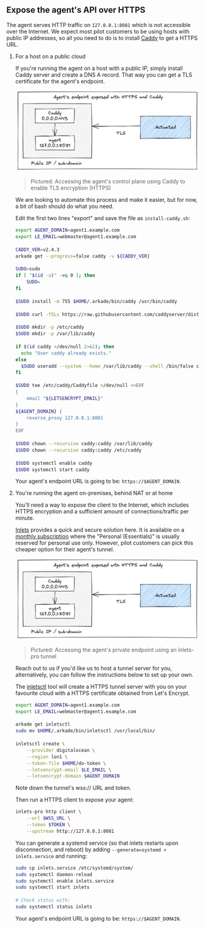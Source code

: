 ## Expose the agent's API over HTTPS

The agent serves HTTP traffic on `127.0.0.1:8081` which is not accessible over the Internet. We expect most pilot customers to be using hosts with public IP addresses, so all you need to do is to install [Caddy](https://github.com/caddyserver/caddy) to get a HTTPS URL.

1. For a host on a public cloud

    If you're running the agent on a host with a public IP, simply install Caddy server and create a DNS A record. That way you can get a TLS certificate for the agent's endpoint.

    ![Accessing the agent's endpoint using Caddy](images/direct-caddy.png)
    > Pictured: Accessing the agent's control plane using Caddy to enable TLS encryption (HTTPS)

    We are looking to automate this process and make it easier, but for now, a bit of bash should do what you need.

    Edit the first two lines "export" and save the file as `install-caddy.sh`:
    
    ```bash
    export AGENT_DOMAIN=agent1.example.com
    export LE_EMAIL=webmaster@agent1.example.com

    CADDY_VER=v2.4.3
    arkade get --progress=false caddy -v ${CADDY_VER}

    SUDO=sudo
    if [ "$(id -u)" -eq 0 ]; then
        SUDO=
    fi

    $SUDO install -m 755 $HOME/.arkade/bin/caddy /usr/bin/caddy

    $SUDO curl -fSLs https://raw.githubusercontent.com/caddyserver/dist/master/init/caddy.service --output /etc/systemd/system/caddy.service

    $SUDO mkdir -p /etc/caddy
    $SUDO mkdir -p /var/lib/caddy
    
    if $(id caddy >/dev/null 2>&1); then
      echo "User caddy already exists."
    else
      $SUDO useradd --system --home /var/lib/caddy --shell /bin/false caddy
    fi

    $SUDO tee /etc/caddy/Caddyfile >/dev/null <<EOF
    {
        email "${LETSENCRYPT_EMAIL}"
    }
    ${AGENT_DOMAIN} {
        reverse_proxy 127.0.0.1:8081
    }
    EOF

    $SUDO chown --recursive caddy:caddy /var/lib/caddy
    $SUDO chown --recursive caddy:caddy /etc/caddy

    $SUDO systemctl enable caddy
    $SUDO systemctl start caddy
    ```

    Your agent's endpoint URL is going to be: `https://$AGENT_DOMAIN`.

2. You're running the agent on-premises, behind NAT or at home

    You'll need a way to expose the client to the Internet, which includes HTTPS encryption and a sufficient amount of connections/traffic per minute.

    [Inlets](https://inlets.dev/) provides a quick and secure solution here. It is available on a [monthly subscription](https://openfaas.gumroad.com/l/inlets-subscription) where the "Personal (Essentials)" is usually reserved for personal use only. However, pilot customers can pick this cheaper option for their agent's tunnel.

    ![Accessing the agent's private endpoint using an inlets-pro tunnel](images/direct-caddy.png)
    > Pictured: Accessing the agent's private endpoint using an inlets-pro tunnel

    Reach out to us if you'd like us to host a tunnel server for you, alternatively, you can follow the instructions below to set up your own.

    The [inletsctl](https://github.com/inlets/inletsctl) tool will create a HTTPS tunnel server with you on your favourite cloud with a HTTPS certificate obtained from Let's Encrypt.
    
    ```bash
    export AGENT_DOMAIN=agent1.example.com
    export LE_EMAIL=webmaster@agent1.example.com

    arkade get inletsctl
    sudo mv $HOME/.arkade/bin/inletsctl /usr/local/bin/

    inletsctl create \
        --provider digitalocean \
        --region lon1 \
        --token-file $HOME/do-token \
        --letsencrypt-email $LE_EMAIL \
        --letsencrypt-domain $AGENT_DOMAIN
    ```

    Note down the tunnel's wss:// URL and token.

    Then run a HTTPS client to expose your agent:

    ```bash
    inlets-pro http client \
        --url $WSS_URL \
        --token $TOKEN \
        --upstream http://127.0.0.1:8081
    ```

    You can generate a systemd service (so that inlets restarts upon disconnection, and reboot) by adding `--generate=systemd > inlets.service` and running:

    ```bash
    sudo cp inlets.service /etc/systemd/system/
    sudo systemctl daemon-reload
    sudo systemctl enable inlets.service
    sudo systemctl start inlets

    # Check status with:
    sudo systemctl status inlets
    ```

    Your agent's endpoint URL is going to be: `https://$AGENT_DOMAIN`.
